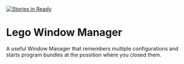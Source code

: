 
[![Stories in Ready](https://badge.waffle.io/aldialimucaj/lego.svg?label=ready&title=Ready)](http://waffle.io/aldialimucaj/lego)

# Lego Window Manager
A useful Window Manager that remembers multiple configurations and starts program bundles at the possition where you closed them.


